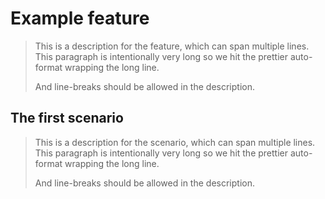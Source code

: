 # Example feature

> This is a description for the feature, which can span multiple lines. This
> paragraph is intentionally very long so we hit the prettier auto-format
> wrapping the long line.
>
> And line-breaks should be allowed in the description.

## The first scenario

> This is a description for the scenario, which can span multiple lines. This
> paragraph is intentionally very long so we hit the prettier auto-format
> wrapping the long line.
>
> And line-breaks should be allowed in the description.
